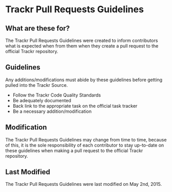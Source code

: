 # Trackr Pull Requests Guidelines
## What are these for?
The Trackr Pull Requests Guidelines were created to inform contributors what is expected when from them when they create a pull request to the official Trackr repository.

## Guidelines
Any additions/modifications must abide by these guidelines before getting pulled into the Trackr Source.
* Follow the Trackr Code Quality Standards
* Be adequately documented
* Back link to the appropriate task on the official task tracker
* Be a necessary addition/modification

## Modification
The Trackr Pull Requests Guidelines may change from time to time, because of this, it is the sole responsibility of each contributor to stay up-to-date on these guidelines when making a pull request to the official Trackr repository.

## Last Modified
The Trackr Pull Requests Guidelines were last modified on May 2nd, 2015.